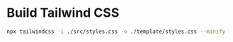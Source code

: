 # Build Tailwind CSS

```sh
npx tailwindcss -i ./src/styles.css -o ./template/styles.css --minify
```